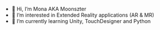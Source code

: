 - 👋 Hi, I’m Mona AKA Moonszter
- 👀 I’m interested in Extended Reality applications (AR & MR)
- 🌱 I’m currently learning Unity, TouchDesigner and Python

<!---
Moonszter/Moonszter is a ✨ special ✨ repository because its `README.md` (this file) appears on your GitHub profile.
You can click the Preview link to take a look at your changes.
--->

